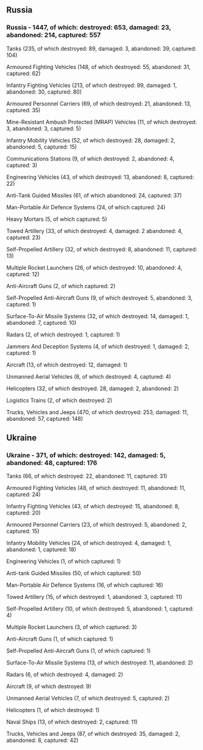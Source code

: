 
 
 ## Russia
 
 ### Russia - 1447, of which: destroyed: 653, damaged: 23, abandoned: 214, captured: 557

 

 

 Tanks (235, of which destroyed: 89, damaged: 3, abandoned: 39, captured: 104)

 Armoured Fighting Vehicles (148, of which destroyed: 55, abandoned: 31, captured: 62)

 Infantry Fighting Vehicles (213, of which destroyed: 99, damaged: 1, abandoned: 30, captured: 80)

 Armoured Personnel Carriers (69, of which destroyed: 21, abandoned: 13, captured: 35)

 Mine-Resistant Ambush Protected (MRAP) Vehicles (11, of which destroyed: 3, abandoned: 3, captured: 5)

 Infantry Mobility Vehicles (52, of which destroyed: 28, damaged: 2, abandoned: 5, captured: 15)

 Communications Stations (9, of which destroyed: 2, abandoned: 4, captured: 3)

 Engineering Vehicles (43, of which destroyed: 13, abandoned: 8, captured: 22)

 Anti-Tank Guided Missiles (61, of which abandoned: 24, captured: 37)

 Man-Portable Air Defence Systems (24, of which captured: 24)

 Heavy Mortars (5, of which captured: 5)

 Towed Artillery (33, of which destroyed: 4, damaged: 2 abandoned: 4, captured: 23)

 Self-Propelled Artillery (32, of which destroyed: 8, abandoned: 11, captured: 13)

 Multiple Rocket Launchers (26, of which destroyed: 10, abandoned: 4, captured: 12)

 Anti-Aircraft Guns (2, of which captured: 2)

 Self-Propelled Anti-Aircraft Guns (9, of which destroyed: 5, abandoned: 3, captured: 1)

 Surface-To-Air Missile Systems (32, of which destroyed: 14, damaged: 1, abandoned: 7, captured: 10)

 Radars (2, of which destroyed: 1, captured: 1)

 Jammers And Deception Systems (4, of which destroyed: 1, damaged: 2, captured: 1)

 Aircraft (13, of which destroyed: 12, damaged: 1)

 Unmanned Aerial Vehicles (8, of which destroyed: 4, captured: 4)

 Helicopters (32, of which destroyed: 28, damaged: 2, abandoned: 2)

 Logistics Trains (2, of which destroyed: 2)

 Trucks, Vehicles and Jeeps (470, of which destroyed: 253, damaged: 11, abandoned: 57, captured: 148)

 
 
 ## Ukraine
 
 ### Ukraine - 371, of which: destroyed: 142, damaged: 5, abandoned: 48, captured: 176

 

 

 Tanks (66, of which destroyed: 22, abandoned: 11, captured: 31)

 Armoured Fighting Vehicles (48, of which destroyed: 11, abandoned: 11, captured: 24)

 Infantry Fighting Vehicles (43, of which destroyed: 15, abandoned: 8, captured: 20)

 Armoured Personnel Carriers (23, of which destroyed: 5, abandoned: 2, captured: 15)

 Infantry Mobility Vehicles (24, of which destroyed: 4, damaged: 1, abandoned: 1, captured: 18)

 Engineering Vehicles (1, of which captured: 1)

 Anti-tank Guided Missiles (50, of which captured: 50)

 Man-Portable Air Defence Systems (16, of which captured: 16)

 Towed Artillery (15, of which destroyed: 1, abandoned: 3, captured: 11)

 Self-Propelled Artillery (10, of which destroyed: 5, abandoned: 1, captured: 4)

 Multiple Rocket Launchers (3, of which captured: 3)

 Anti-Aircraft Guns (1, of which captured: 1)

 Self-Propelled Anti-Aircraft Guns (1, of which captured: 1)

 Surface-To-Air Missile Systems (13, of which destroyed: 11, abandoned: 2)

 

 

 Radars (6, of which destroyed: 4, damaged: 2)

 Aircraft (9, of which destroyed: 9)

 Unmanned Aerial Vehicles (7, of which destroyed: 5, captured: 2)

 Helicopters (1, of which destroyed: 1)

 Naval Ships (13, of which destroyed: 2, captured: 11)

 Trucks, Vehicles and Jeeps (87, of which destroyed: 35, damaged: 2, abandoned: 8, captured: 42)

